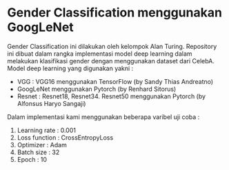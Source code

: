 # Gender Classification menggunakan GoogLeNet

Gender Classification ini dilakukan oleh kelompok Alan Turing. Repository ini dibuat dalam rangka implementasi model deep learning dalam melakukan klasifikasi gender dengan menggunakan dataset dari CelebA. Model deep learning yang digunakan yakni :
  - VGG : VGG16 menggunakan TensorFlow (by Sandy Thias Andreatno)
  - GoogLeNet menggunakan Pytorch (by Renhard Sitorus)
  - Resnet : Resnet18, Resnet34. Resnet50 menggunakan Pytorch (by Alfonsus Haryo Sangaji)

Dalam implementasi kami menggunakan beberapa varibel uji coba :
1. Learning rate : 0.001
2. Loss function : CrossEntropyLoss
3. Optimizer : Adam
4. Batch size : 32
5. Epoch : 10


